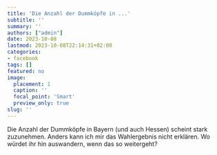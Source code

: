 ```yaml
---
title: 'Die Anzahl der Dummköpfe in ...'
subtitle: ''
summary: ''
authors: ["admin"]
date: 2023-10-08
lastmod: 2023-10-08T22:14:31+02:00
categories:
- facebook
tags: []
featured: no
image:
  placement: 1
  caption: ''
  focal_point: 'Smart'
  preview_only: true
slug: ''
---
```

Die Anzahl der Dummköpfe in Bayern (und auch Hessen) scheint stark zuzunehmen. Anders kann ich mir das Wahlergebnis nicht erklären. Wo würdet ihr hin auswandern, wenn das so weitergeht?

